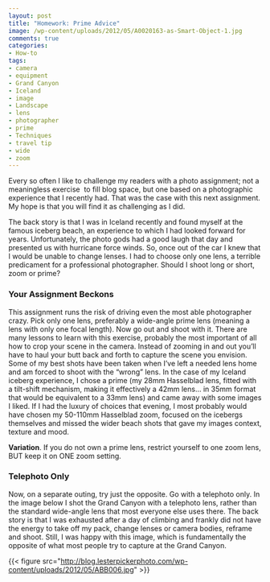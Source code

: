```yaml
---
layout: post
title: "Homework: Prime Advice"
image: /wp-content/uploads/2012/05/A0020163-as-Smart-Object-1.jpg
comments: true
categories:
- How-to
tags:
- camera
- equipment
- Grand Canyon
- Iceland
- image
- Landscape
- lens
- photographer
- prime
- Techniques
- travel tip
- wide
- zoom
---
```

Every so often I like to challenge my readers with a photo assignment; not a meaningless exercise  to fill blog space, but one based on a photographic experience that I recently had. That was the case with this next assignment. My hope is that you will find it as challenging as I did.

The back story is that I was in Iceland recently and found myself at the famous iceberg beach, an experience to which I had looked forward for years. Unfortunately, the photo gods had a good laugh that day and presented us with hurricane force winds. So, once out of the car I knew that I would be unable to change lenses. I had to choose only one lens, a terrible predicament for a professional photographer. Should I shoot long or short, zoom or prime?

<h3>Your Assignment Beckons</h3>
This assignment runs the risk of driving even the most able photographer crazy. Pick only one lens, preferably a wide-angle prime lens (meaning a lens with only one focal length). Now go out and shoot with it. There are many lessons to learn with this exercise, probably the most important of all how to crop your scene in the camera. Instead of zooming in and out you’ll have to haul your butt back and forth to capture the scene you envision. Some of my best shots have been taken when I’ve left a needed lens home and am forced to shoot with the “wrong” lens. In the case of my Iceland iceberg experience, I chose a prime (my 28mm Hasselblad lens, fitted with a tilt-shift mechanism, making it effectively a 42mm lens... in 35mm format that would be equivalent to a 33mm lens) and came away with some images I liked. If I had the luxury of choices that evening, I most probably would have chosen my 50-110mm Hasselblad zoom, focused on the icebergs themselves and missed the wider beach shots that gave my images context, texture and mood.

<strong>Variation</strong>. If you do not own a prime lens, restrict yourself to one zoom lens, BUT keep it on ONE zoom setting.

<h3>Telephoto Only</h3>
Now, on a separate outing, try just the opposite. Go with a telephoto only. In the image below I shot the Grand Canyon with a telephoto lens, rather than the standard wide-angle lens that most everyone else uses there. The back story is that I was exhausted after a day of climbing and frankly did not have the energy to take off my pack, change lenses or camera bodies, reframe and shoot. Still, I was happy with this image, which is fundamentally the opposite of what most people try to capture at the Grand Canyon.

{{< figure src="http://blog.lesterpickerphoto.com/wp-content/uploads/2012/05/ABB006.jpg" >}}
